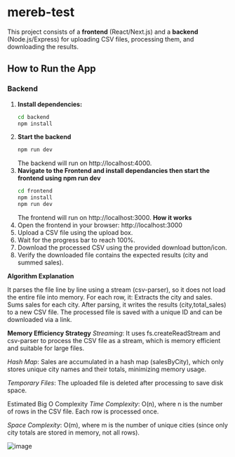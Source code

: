 # mereb-test

This project consists of a **frontend** (React/Next.js) and a **backend** (Node.js/Express) for uploading CSV files, processing them, and downloading the results.


## How to Run the App

### Backend

1. **Install dependencies:**
   ```sh
   cd backend
   npm install
   ```
2. **Start the backend**
   ```sh
   npm run dev
   ```
   The backend will run on http://localhost:4000.
3. **Navigate to the Frontend and install dependancies then start the frontend using npm run dev**
   ```sh
   cd frontend
   npm install
   npm run dev
   ```
   The frontend will run on http://localhost:3000.
**How it works**
1. Open the frontend in your browser: http://localhost:3000
2. Upload a CSV file using the upload box.
3. Wait for the progress bar to reach 100%.
4. Download the processed CSV using the provided download button/icon.
5. Verify the downloaded file contains the expected results (city and summed sales).

**Algorithm Explanation**

It parses the file line by line using a stream (csv-parser), so it does not load the entire file into memory.
For each row, it:
  Extracts the city and sales.
  Sums sales for each city.
  After parsing, it writes the results (city,total_sales) to a new CSV file.
  The processed file is saved with a unique ID and can be downloaded via a link.

**Memory Efficiency Strategy**
*Streaming*: It uses fs.createReadStream and csv-parser to process the CSV file as a stream, which is memory efficient and suitable for large files.

*Hash Map*: Sales are accumulated in a hash map (salesByCity), which only stores unique city names and their totals, minimizing memory usage.

*Temporary Files*: The uploaded file is deleted after processing to save disk space.

Estimated Big O Complexity
*Time Complexity*: O(n), where n is the number of rows in the CSV file. Each row is processed once.

*Space Complexity*: O(m), where m is the number of unique cities (since only city totals are stored in memory, not all rows).


![image](https://github.com/user-attachments/assets/9f4a73b6-8ad6-4a79-af09-39718eb344bc)

